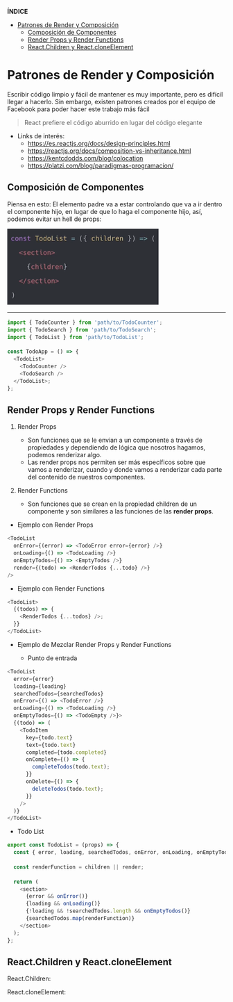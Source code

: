 **ÍNDICE**

- [Patrones de Render y Composición](#patrones-de-render-y-composición)
  - [Composición de Componentes](#composición-de-componentes)
  - [Render Props y Render Functions](#render-props-y-render-functions)
  - [React.Children y React.cloneElement](#reactchildren-y-reactcloneelement)

# Patrones de Render y Composición

Escribir código limpio y fácil de mantener es muy importante, pero es difícil llegar a hacerlo. Sin embargo, existen patrones creados por el equipo de Facebook para poder hacer este trabajo más fácil

> React prefiere el código aburrido en lugar del código elegante

- Links de interés:
  - https://es.reactjs.org/docs/design-principles.html
  - https://reactjs.org/docs/composition-vs-inheritance.html
  - https://kentcdodds.com/blog/colocation
  - https://platzi.com/blog/paradigmas-programacion/

## Composición de Componentes

Piensa en esto: El elemento padre va a estar controlando que va a ir dentro el componente hijo, en lugar de que lo haga el componente hijo, así, podemos evitar un hell de props:

<img src="../utils/images/todoMachine.png" alt="imagen" >
<hr/>

```js
import { TodoCounter } from 'path/to/TodoCounter';
import { TodoSearch } from 'path/to/TodoSearch';
import { TodoList } from 'path/to/TodoList';

const TodoApp = () => {
  <TodoList>
    <TodoCounter />
    <TodoSearch />
  </TodoList>;
};
```

## Render Props y Render Functions

1. Render Props

   - Son funciones que se le envian a un componente a través de propiedades y dependiendo de lógica que nosotros hagamos, podemos renderizar algo.
   - Las render props nos permiten ser más específicos sobre que vamos a renderizar, cuando y donde vamos a renderizar cada parte del contenido de nuestros componentes.

2. Render Functions
   - Son funciones que se crean en la propiedad children de un componente y son similares a las funciones de las **render props**.

- Ejemplo con Render Props

```js
<TodoList
  onError={(error) => <TodoError error={error} />}
  onLoading={() => <TodoLoading />}
  onEmptyTodos={() => <EmptyTodos />}
  render={(todo) => <RenderTodos {...todo} />}
/>
```

- Ejemplo con Render Functions

```js
<TodoList>
  {(todos) => {
    <RenderTodos {...todos} />;
  }}
</TodoList>
```

- Ejemplo de Mezclar Render Props y Render Functions

  - Punto de entrada

```js
<TodoList
  error={error}
  loading={loading}
  searchedTodos={searchedTodos}
  onError={() => <TodoError />}
  onLoading={() => <TodoLoading />}
  onEmptyTodos={() => <TodoEmpty />}>
  {(todo) => (
    <TodoItem
      key={todo.text}
      text={todo.text}
      completed={todo.completed}
      onComplete={() => {
        completeTodos(todo.text);
      }}
      onDelete={() => {
        deleteTodos(todo.text);
      }}
    />
  )}
</TodoList>
```

- Todo List

```js
export const TodoList = (props) => {
  const { error, loading, searchedTodos, onError, onLoading, onEmptyTodos, children, render } = props;

  const renderFunction = children || render;

  return (
    <section>
      {error && onError()}
      {loading && onLoading()}
      {!loading && !searchedTodos.length && onEmptyTodos()}
      {searchedTodos.map(renderFunction)}
    </section>
  );
};
```

## React.Children y React.cloneElement

React.Children:

React.cloneElement:
